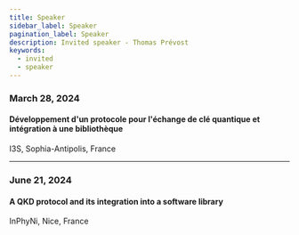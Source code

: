 ```yaml
---
title: Speaker
sidebar_label: Speaker
pagination_label: Speaker
description: Invited speaker - Thomas Prévost
keywords:
  - invited
  - speaker
---
```


### March 28, 2024

#### Développement d'un protocole pour l'échange de clé quantique et intégration à une bibliothèque

I3S, Sophia-Antipolis, France

---

### June 21, 2024

#### A QKD protocol and its integration into a software library

InPhyNi, Nice, France